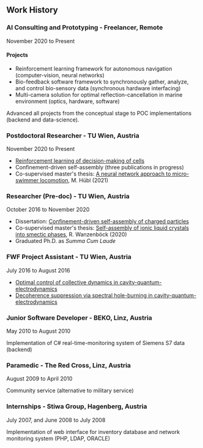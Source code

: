 ## Work History

### AI Consulting and Prototyping - Freelancer, Remote
November 2020 to Present

#### Projects
- Reinforcement learning framework for autonomous navigation (computer-vision, neural networks)
- Bio-feedback software framework to synchronously gather, analyze, and control bio-sensory data (synchronous hardware interfacing)
- Multi-camera solution for optimal reflection-cancellation in marine environment (optics, hardware, software)

Advanced all projects from the conceptual stage to POC implementations (backend and data-science).

### Postdoctoral Researcher - TU Wien, Austria
November 2020 to Present

- [Reinforcement learning of decision-making of cells](https://www.pnas.org/content/118/19/e2019683118)
- Confinement-driven self-assembly (three publications in progress)
- Co-supervised master's thesis: [A neural network approach to micro-swimmer locomotion](https://repositum.tuwien.at/handle/20.500.12708/16476), M. Hübl (2021)

### Researcher (Pre-doc) - TU Wien, Austria
October 2016 to November 2020

- Dissertation: [Confinement-driven self-assembly of charged particles](https://repositum.tuwien.at/handle/20.500.12708/16374)
- Co-supervised master's thesis: [Self-assembly of ionic liquid crystals into smectic phases](https://repositum.tuwien.at/handle/20.500.12708/1471), R. Wanzenböck (2020)
- Graduated Ph.D. as *Summa Cum Laude*

### FWF Project Assistant - TU Wien, Austria
July 2016 to August 2016

- [Optimal control of collective dynamics in cavity-quantum-electrodynamics](https://journals.aps.org/pra/abstract/10.1103/PhysRevA.96.043837)
- [Decoherence suppression via spectral hole-burning in cavity-quantum-electrodynamics](https://journals.aps.org/prl/abstract/10.1103/PhysRevLett.115.033601)

### Junior Software Developer - BEKO, Linz, Austria
May 2010 to August 2010

Implementation of C# real-time-monitoring system of Siemens S7 data (backend)

### Paramedic - The Red Cross, Linz, Austria
August 2009 to April 2010

Community service (alternative to military service)

### Internships - Stiwa Group, Hagenberg, Austria
July 2007, and June 2008 to July 2008

Implementation of web interface for inventory database and network monitoring system (PHP, LDAP, ORACLE)
